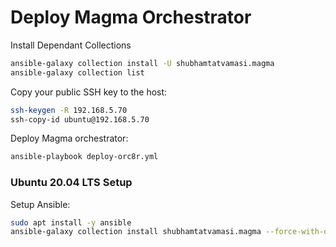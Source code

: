 # Deploy Magma Orchestrator

Install Dependant Collections
```bash
ansible-galaxy collection install -U shubhamtatvamasi.magma
ansible-galaxy collection list
```

Copy your public SSH key to the host:
```bash
ssh-keygen -R 192.168.5.70
ssh-copy-id ubuntu@192.168.5.70
```

Deploy Magma orchestrator:
```bash
ansible-playbook deploy-orc8r.yml
```

### Ubuntu 20.04 LTS Setup

Setup Ansible:
```bash
sudo apt install -y ansible
ansible-galaxy collection install shubhamtatvamasi.magma --force-with-deps
```
